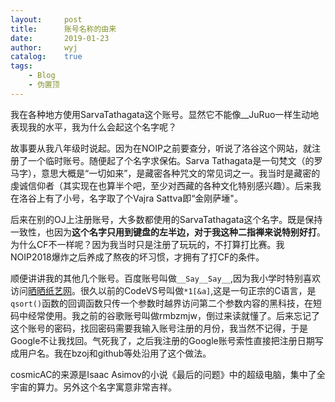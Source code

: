 ```yaml
---
layout:		post
title:		账号名称的由来
date:		2019-01-23
author:		wyj
catalog:	true
tags:
    - Blog
    - 伪置顶
---
```



我在各种地方使用SarvaTathagata这个账号。显然它不能像__JuRuo一样生动地表现我的水平，我为什么会起这个名字呢？

故事要从我八年级时说起。因为在NOIP之前要查分，听说了洛谷这个网站，就注册了一个临时账号。随便起了个名字求保佑。Sarva Tathagata是一句梵文（的罗马字），意思大概是“一切如来”，是藏密各种咒文的常见词之一。我当时是藏密的虔诚信仰者（其实现在也算半个吧，至少对西藏的各种文化特别感兴趣）。后来我在洛谷上有了小号，名字取了个Vajra Sattva即“金刚萨埵"。

后来在别的OJ上注册账号，大多数都使用的SarvaTathagata这个名字。既是保持一致性，也因为**这个名字只用到键盘的左半边，对于我这种二指禅来说特别好打**。为什么CF不一样呢？因为我当时只是注册了玩玩的，不打算打比赛。我NOIP2018爆炸之后养成了熬夜的坏习惯，才拥有了打CF的条件。

顺便讲讲我的其他几个账号。百度账号叫做`__Say__Say__`,因为我小学时特别喜欢访问[晒晒纸艺网](http://m.saysay.net)。很久以前的CodeVS号叫做`*1[&a]`,这是一句正宗的C语言，是`qsort()`函数的回调函数只传一个参数时越界访问第二个参数内容的黑科技，在短码中经常使用。我之前的谷歌账号叫做rmbzmjw，倒过来读就懂了。后来忘记了这个账号的密码，找回密码需要我输入账号注册的月份，我当然不记得，于是Google不让我找回。气死我了，之后我注册的Google账号索性直接把注册日期写成用户名。我在bzoj和github等处沿用了这个做法。

cosmicAC的来源是Isaac Asimov的小说《最后的问题》中的超级电脑，集中了全宇宙的算力。另外这个名字寓意非常吉祥。

